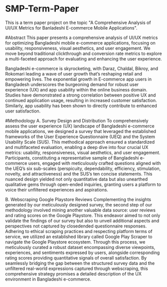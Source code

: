 # SMP-Term-Paper
This is a term paper project on the topic "A Comprehensive Analysis of UI/UX Metrics for Banladeshi E-commerce Mobile Applications".

#Abstract
This paper presents a comprehensive analysis of UI/UX metrics for optimizing Bangladeshi mobile e-commerce applications, focusing on usability, responsiveness, visual aesthetics, and user engagement. We move beyond traditional clickthrough and conversion rate metrics to explore a multi-faceted approach for evaluating and enhancing the user experience.

Bangladeshi e-commerce is skyrocketing, with Daraz, Chaldal, Bikroy, and Rokomari leading a wave of user growth that’s reshaping retail and empowering lives. The exponential growth in
E-commerce app users in Bangladesh underscores the burgeoning demand for robust user experience (UX) and app usability within the online business domain. Studies have demonstrated a
strong correlation between positive UX and continued application usage, resulting in increased customer satisfaction. Similarly, app usability has been shown to directly contribute to enhanced user
satisfaction.

#Methodology
A. Survey Design and Distribution
To comprehensively assess the user experience (UX) landscape of Bangladeshi e-commerce mobile applications, we designed a survey that leveraged the established frameworks
of the User Experience Questionnaire (UEQ) and the System Usability Scale (SUS). This methodical approach ensured a standardized and multifaceted evaluation, enabling a deep dive
into four crucial UX metrics: usability, responsiveness, visual aesthetics, and user engagement.
Participants, constituting a representative sample of Bangladeshi e-commerce users, engaged with meticulously crafted questions aligned with the UEQ’s six sub-scales (perspicuity, dependability, efficiency, stimulation, novelty, and attractiveness) and the SUS’s ten concise statements. This nuanced design yielded not only quantitative data but also unearthed qualitative gems through open-ended inquiries, granting users a platform to voice their unfiltered experiences and aspirations. 

B. Webscraping Google Playstore Reviews
Complementing the insights generated by our meticulously designed survey, the second step of our methodology involved mining another valuable data source: user reviews and rating
scores on the Google Playstore. This endeavor aimed to not only validate the findings of our survey but also to unveil additional aspects and perspectives not captured by closedended questionnaire responses.
Adhering to ethical scraping practices and respecting platform terms of service, we utilized an established library called Google Play Scraper to navigate the Google Playstore ecosystem. Through this process, we meticulously curated a robust dataset encompassing diverse viewpoints, experiences, and sentiments expressed by users, alongside corresponding rating scores providing quantitative signals of overall satisfaction.
By seamlessly bridging the gap between the structured survey data and the unfiltered real-world expressions captured through webscraping, this comprehensive strategy promises a
detailed description of the UX environment in Bangladeshi e-commerce.
